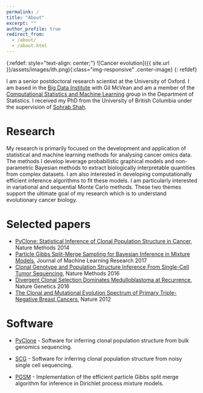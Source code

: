 ```yaml
---
permalink: /
title: "About"
excerpt: ""
author_profile: true
redirect_from:
  - /about/
  - /about.html
---
```


{:refdef: style="text-align: center;"}
![Cancer evolution]({{ site.url }}/assets/images/ith.png){:class="img-responsive" .center-image}
{: refdef}

I am a senior postdoctoral research scientist at the University of Oxford.
I am based in the [Big Data Institute](https://www.bdi.ox.ac.uk) with Gil McVean and am a member of the [Computational Statistics and Machine Learning](http://csml.stats.ox.ac.uk) group in the Department of Statistics.
I received my PhD from the University of British Columbia under the supervision of [Sohrab Shah](http://shahlab.ca).

# Research

My research is primarily focused on the development and application of statistical and machine learning methods for analysing cancer omics data.
The methods I develop leverage probabilistic graphical models and non-parametric Bayesian methods to extract biologically interpretable quantities from complex datasets.
I am also interested in developing computationally efficient inference algorithms to fit these models.
I am particularly interested in variational and sequential Monte Carlo methods.
These two themes support the ultimate goal of my research which is to understand evolutionary cancer biology.

# Selected papers

- [PyClone: Statistical Inference of Clonal Population Structure in Cancer](http://dx.doi.org/10.1038/nmeth.2883), Nature Methods 2014
- [Particle Gibbs Split-Merge Sampling for Bayesian Inference in Mixture Models](http://jmlr.org/papers/v18/15-397.html), Journal of Machine Learning Research 2017
- [Clonal Genotype and Population Structure Inference From Single-Cell Tumor Sequencing](https://doi.org/10.1038/nmeth.3867), Nature Methods 2016
- [Divergent Clonal Selection Dominates Medulloblastoma at Recurrence](http://dx.doi.org/10.1038/nature16478), Nature Genetics 2016
- [The Clonal and Mutational Evolution Spectrum of Primary Triple-Negative Breast Cancers](https://dx.doi.org/10.1038/nature10933), Nature 2012

# Software

- [PyClone](https://bitbucket.org/aroth85/pyclone/wiki/Home) - Software for inferring clonal population structure from bulk genomics sequencing.

- [SCG](https://bitbucket.org/aroth85/scg/wiki/Home) - Software for inferring clonal population structure from noisy single cell sequencing.

- [PGSM](https://github.com/aroth85/pgsm) - Implementation of the efficient particle Gibbs split merge algorithm for inference in Dirichlet process mixture models.
